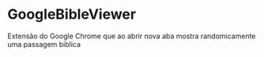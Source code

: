 # GoogleBibleViewer
Extensão do Google Chrome que ao abrir nova aba mostra randomicamente uma passagem biblica